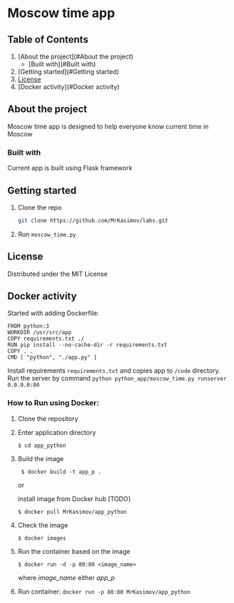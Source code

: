 # Moscow time app

## Table of Contents
1. [About the project](#About the project)
   - [Built with](#Built with)
2. [Getting started](#Getting started)
3. [License](#License)
4. [Docker activity](#Docker activity)

## About the project
Moscow time app is designed to help everyone know current time in Moscow

### Built with
Current app is built using Flask framework

## Getting started
1. Clone the repo
    ```sh
   git clone https://github.com/MrKasimov/labs.git
   ```
2. Run `moscow_time.py`

## License
Distributed under the MIT License

## Docker activity
Started with adding Dockerfile:
```
FROM python:3
WORKDIR /usr/src/app
COPY requirements.txt ./
RUN pip install --no-cache-dir -r requirements.txt
COPY . .
CMD [ "python", "./app.py" ]
```
Install requirements `requirements.txt` and copies app to `/code` directory. 
Run the server by command `python python_app/moscow_time.py runserver 0.0.0.0:80` 

### How to Run using Docker:
1. Clone the repository
2. Enter application directory

    ``$ cd app_python``

3. Build the image

    `` $ docker build -t app_p .``

    or

    install image from Docker hub [TODO]

    `` $ docker pull MrKasimov/app_python ``

4. Check the image

    `` $ docker images ``

5. Run the container based on the image

    `` $ docker run -d -p 80:80 <image_name> ``

    where *image_name* either *app_p*

5. Run container:
```docker run -p 80:80 MrKasimov/app_python```